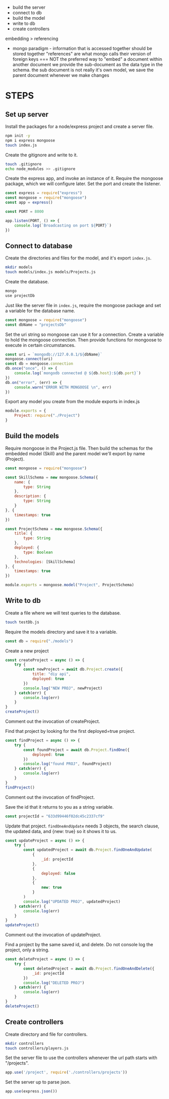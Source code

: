 - build the server
- connect to db
- build the model
- write to db
- create controllers

embedding > referencing 
- mongo paradigm - information that is accessed together should be stored together 
"references" are what mongo calls their version of foreign keys === NOT the preferred way 
to "embed" a document within another document we provide the sub-document as the data type in the schema. 
the sub document is not really it's own model, we save the parent document whenever we make changes


# STEPS

## Set up server
Install the packages for a node/express project and create a server file.
```bash
npm init -y
npm i express mongoose
touch index.js
```
Create the gitignore and write to it.
```bash
touch .gitignore
echo node_modules >> .gitignore
```
Create the express app, and invoke an instance of it. Require the mongoose package, which we will configure later. Set the port and create the listener.
```js
const express = require("express")
const mongoose = require("mongoose")
const app = express()

const PORT = 8000

app.listen(PORT, () => {
    console.log(`Broadcasting on port ${PORT}`)
})
```

## Connect to database
Create the directories and files for the model, and it's export `index.js`.
```bash
mkdir models
touch models/index.js models/Projects.js
```
Create the database.
```bash
mongo
use projectDb
```
Just like the server file in `index.js`, require the mongoose package and set a variable for the database name.
```js
const mongoose = require("mongoose")
const dbName = "projectsDb"
```
Set the uri string so mongoose can use it for a connection. Create a variable to hold the mongoose connection. Then provide functions for mongoose to execute in certain circumstances.
```js
const uri = `mongodb://127.0.0.1/${dbName}`
mongoose.connect(uri)
const db = mongoose.connection
db.once("once", () => {
    console.log(`mongodb connected @ ${db.host}:${db.port}`)
})
db.on("error", (err) => {
    console.warn("ERROR WITH MONGOOSE \n", err)
})
```
Export any model you create from the module exports in index.js
```js
module.exports = {
    Project: require("./Project")
}
```

## Build the models
Require mongoose in the Project.js file. Then build the schemas for the embedded model (Skill) and the parent model we'll export by name (Project).
```js
const mongoose = require("mongoose")

const SkillSchema = new mongoose.Schema({
    name: {
        type: String
    },
    description: {
        type: String
    }
}, {
    timestamps: true
})

const ProjectSchema = new mongoose.Schema({
    title: {
        type: String
    },
    deployed: {
        type: Boolean
    },
    technologies: [SkillSchema]
}, {
    timestamps: true
})

module.exports = mongoose.model("Project", ProjectSchema)
```


## Write to db
Create a file where we will test queries to the database.
```bash
touch testDb.js
```
Require the models directory and save it to a variable.
```js 
const db = require("./models")
```
Create a new project
```js
const createProject = async () => {
    try {
        const newProject = await db.Project.create({
            title: "diy api",
            deployed: true
        })
        console.log("NEW PROJ", newProject)
    } catch(err) {
        console.log(err)
    }
}
createProject()
```
Comment out the invocation of createProject.

Find that project by looking for the first deployed=true project.
```js
const findProject = async () => {
    try {
        const foundProject = await db.Project.findOne({
            deployed: true
        })
        console.log("found PROJ", foundProject)
    } catch(err) {
        console.log(err)
    }
}
findProject()
```
Comment out the invocation of findProject.

Save the id that it returns to you as a string variable.
```js
const projectId = "633d99446f02dc45c2337cf9"
```
Update that project. `findOneAndUpdate` needs 3 objects, the search clause, the updated data, and {new: true} so it shows it to us. 
```js
const updateProject = async () => {
    try {
        const updatedProject = await db.Project.findOneAndUpdate(
            {
                _id: projectId
            },
            {
                deployed: false
            },
            {
                new: true
            }
        )
        console.log("UPDATED PROJ", updatedProject)
    } catch(err) {
        console.log(err)
    }
}
updateProject()
```
Comment out the invocation of updateProject.

Find a project by the same saved id, and delete. Do not console log the project, only a string.
```js
const deleteProject = async () => {
    try {
        const deletedProject = await db.Project.findOneAndDelete({
            _id: projectId
        })
        console.log("DELETED PROJ")
    } catch(err) {
        console.log(err)
    }
}
deleteProject()
```

## Create controllers

Create directory and file for controllers.
```bash
mkdir controllers
touch controllers/players.js
```
Set the server file to use the controllers whenever the url path starts with "/projects".
```js
app.use('/project', require('./controllers/projects'))
```
Set the server up to parse json.
```js
app.use(express.json())
```
